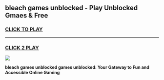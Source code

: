 
## bleach games unblocked - Play Unblocked Gmaes & Free
<h3>
<a href="https://news.freeplayer.one?title=bleach_games_unblocked&ref=23F">CLICK TO PLAY</a></h3>
<hr>

<h3>
<a href="https://news.freeplayer.one?title=bleach_games_unblocked&ref=23F">CLICK 2 PLAY</a>
  
</h3>

<a href="https://news.freeplayer.one?title=bleach_games_unblocked&ref=23F/"><img src="https://clearcache.store/games.png"></a>


**bleach games unblocked games unblocked: Your Gateway to Fun and Accessible Online Gaming**
